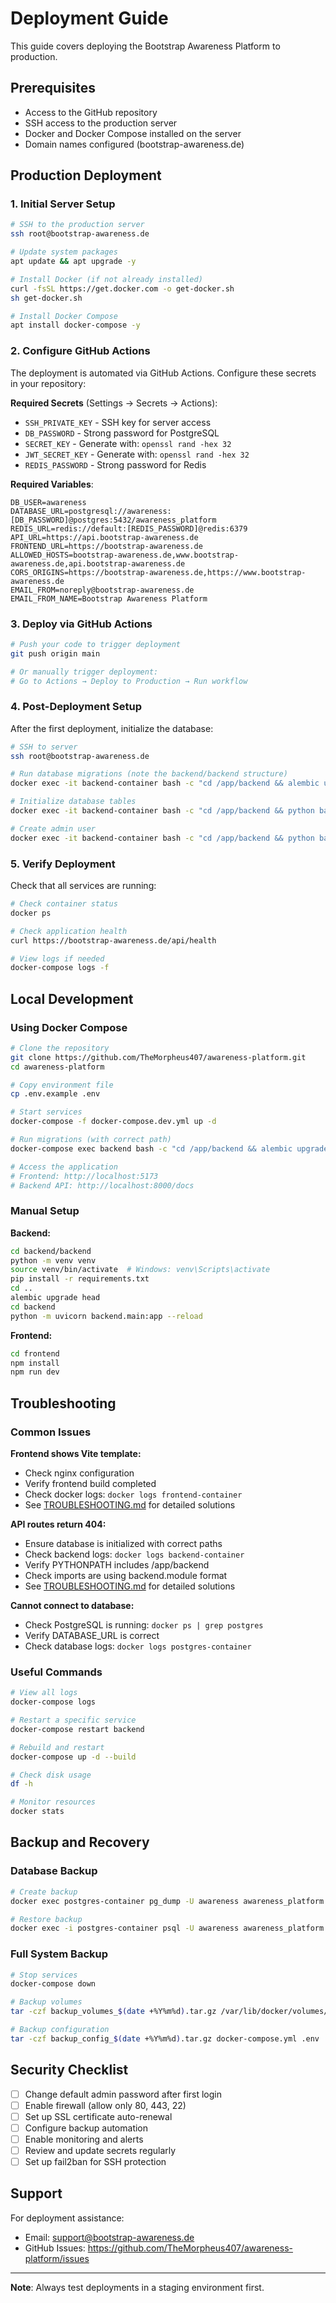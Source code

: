 # Deployment Guide

This guide covers deploying the Bootstrap Awareness Platform to production.

## Prerequisites

- Access to the GitHub repository
- SSH access to the production server
- Docker and Docker Compose installed on the server
- Domain names configured (bootstrap-awareness.de)

## Production Deployment

### 1. Initial Server Setup

```bash
# SSH to the production server
ssh root@bootstrap-awareness.de

# Update system packages
apt update && apt upgrade -y

# Install Docker (if not already installed)
curl -fsSL https://get.docker.com -o get-docker.sh
sh get-docker.sh

# Install Docker Compose
apt install docker-compose -y
```

### 2. Configure GitHub Actions

The deployment is automated via GitHub Actions. Configure these secrets in your repository:

**Required Secrets** (Settings → Secrets → Actions):
- `SSH_PRIVATE_KEY` - SSH key for server access
- `DB_PASSWORD` - Strong password for PostgreSQL
- `SECRET_KEY` - Generate with: `openssl rand -hex 32`
- `JWT_SECRET_KEY` - Generate with: `openssl rand -hex 32`
- `REDIS_PASSWORD` - Strong password for Redis

**Required Variables**:
```
DB_USER=awareness
DATABASE_URL=postgresql://awareness:[DB_PASSWORD]@postgres:5432/awareness_platform
REDIS_URL=redis://default:[REDIS_PASSWORD]@redis:6379
API_URL=https://api.bootstrap-awareness.de
FRONTEND_URL=https://bootstrap-awareness.de
ALLOWED_HOSTS=bootstrap-awareness.de,www.bootstrap-awareness.de,api.bootstrap-awareness.de
CORS_ORIGINS=https://bootstrap-awareness.de,https://www.bootstrap-awareness.de
EMAIL_FROM=noreply@bootstrap-awareness.de
EMAIL_FROM_NAME=Bootstrap Awareness Platform
```

### 3. Deploy via GitHub Actions

```bash
# Push your code to trigger deployment
git push origin main

# Or manually trigger deployment:
# Go to Actions → Deploy to Production → Run workflow
```

### 4. Post-Deployment Setup

After the first deployment, initialize the database:

```bash
# SSH to server
ssh root@bootstrap-awareness.de

# Run database migrations (note the backend/backend structure)
docker exec -it backend-container bash -c "cd /app/backend && alembic upgrade head"

# Initialize database tables
docker exec -it backend-container bash -c "cd /app/backend && python backend/scripts/init_db_tables.py"

# Create admin user
docker exec -it backend-container bash -c "cd /app/backend && python backend/scripts/create_admin_user.py"
```

### 5. Verify Deployment

Check that all services are running:

```bash
# Check container status
docker ps

# Check application health
curl https://bootstrap-awareness.de/api/health

# View logs if needed
docker-compose logs -f
```

## Local Development

### Using Docker Compose

```bash
# Clone the repository
git clone https://github.com/TheMorpheus407/awareness-platform.git
cd awareness-platform

# Copy environment file
cp .env.example .env

# Start services
docker-compose -f docker-compose.dev.yml up -d

# Run migrations (with correct path)
docker-compose exec backend bash -c "cd /app/backend && alembic upgrade head"

# Access the application
# Frontend: http://localhost:5173
# Backend API: http://localhost:8000/docs
```

### Manual Setup

**Backend:**
```bash
cd backend/backend
python -m venv venv
source venv/bin/activate  # Windows: venv\Scripts\activate
pip install -r requirements.txt
cd ..
alembic upgrade head
cd backend
python -m uvicorn backend.main:app --reload
```

**Frontend:**
```bash
cd frontend
npm install
npm run dev
```

## Troubleshooting

### Common Issues

**Frontend shows Vite template:**
- Check nginx configuration
- Verify frontend build completed
- Check docker logs: `docker logs frontend-container`
- See [TROUBLESHOOTING.md](../TROUBLESHOOTING.md#frontend-issues) for detailed solutions

**API routes return 404:**
- Ensure database is initialized with correct paths
- Check backend logs: `docker logs backend-container`
- Verify PYTHONPATH includes /app/backend
- Check imports are using backend.module format
- See [TROUBLESHOOTING.md](../TROUBLESHOOTING.md#backendapi-issues) for detailed solutions

**Cannot connect to database:**
- Check PostgreSQL is running: `docker ps | grep postgres`
- Verify DATABASE_URL is correct
- Check database logs: `docker logs postgres-container`

### Useful Commands

```bash
# View all logs
docker-compose logs

# Restart a specific service
docker-compose restart backend

# Rebuild and restart
docker-compose up -d --build

# Check disk usage
df -h

# Monitor resources
docker stats
```

## Backup and Recovery

### Database Backup

```bash
# Create backup
docker exec postgres-container pg_dump -U awareness awareness_platform > backup_$(date +%Y%m%d_%H%M%S).sql

# Restore backup
docker exec -i postgres-container psql -U awareness awareness_platform < backup_20250109_123045.sql
```

### Full System Backup

```bash
# Stop services
docker-compose down

# Backup volumes
tar -czf backup_volumes_$(date +%Y%m%d).tar.gz /var/lib/docker/volumes/

# Backup configuration
tar -czf backup_config_$(date +%Y%m%d).tar.gz docker-compose.yml .env
```

## Security Checklist

- [ ] Change default admin password after first login
- [ ] Enable firewall (allow only 80, 443, 22)
- [ ] Set up SSL certificate auto-renewal
- [ ] Configure backup automation
- [ ] Enable monitoring and alerts
- [ ] Review and update secrets regularly
- [ ] Set up fail2ban for SSH protection

## Support

For deployment assistance:
- Email: support@bootstrap-awareness.de
- GitHub Issues: https://github.com/TheMorpheus407/awareness-platform/issues

---

**Note**: Always test deployments in a staging environment first.